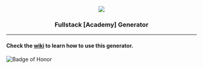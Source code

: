 <p align="center"><img src="https://jlau-bucket-1.s3.amazonaws.com/uploads/topic/image/42/fullstack.png" /></p>

<h3 align="center">Fullstack [Academy] Generator</h3>

---

#### Check the [wiki](https://github.com/FullstackAcademy/fsg/wiki/Getting-Started) to learn how to use this generator.

![Badge of Honor](https://img.shields.io/badge/Built%20at-Fullstack-green.svg?style=flat-square)
